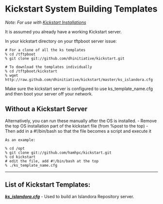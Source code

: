 <H1>Kickstart System Building Templates</H1> 

<i>Note: For use with <a href="http://www.centos.org/docs/5/html/Installation_Guide-en-US/ch-kickstart2.html">Kickstart Installations</a></i>

It is assumed you already have a working Kickstart server. 

In your kickstart directory on your tftpboot server issue:

	# For a clone of all the ks templates
	% cd /tftpboot
	% git clone git://github.com/dhinitiative/kickstart.git

	# To download the templates individually
	% cd /tftpboot/kickstart
	% wget http://raw.github.com/dhinitiative/kickstart/master/ks_islandora.cfg


Make sure the kickstart server is configured to use ks_template_name.cfg and then boot your server off your network. 

<h2>Without a Kickstart Server</h2>

Alternatively, you can run these manually after the OS is installed. 
	- Remove the top OS installation part of the kickstart file (from %post to the top) 
	- Then add in a #!/bin/bash so that the file becomes a script and execute it 

	As an example:

	% cd /opt
	% git clone git://github.com/hamhpc/kickstart.git
	% cd kickstart
	# edit the file, add #!/bin/bash at the top
	% ./ks_template_name.cfg

<hr/>

<h2><strong>List of Kickstart Templates:</strong></h2>

<a href="http://raw.github.com/dhinitiative/kickstart/master/ks_islandora.cfg"><strong><i>ks_islandora.cfg</i></strong></a>  - Used to build an Islandora Repository server.

